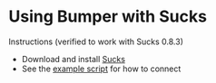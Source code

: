 # Using Bumper with Sucks
Instructions (verified to work with Sucks 0.8.3)
- Download and install [Sucks](https://github.com/wpietri/sucks)
- See the [example script](examples/sucks.py) for how to connect  
